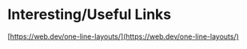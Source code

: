 # Interesting/Useful Links

[https://web.dev/one-line-layouts/](https://web.dev/one-line-layouts/)

